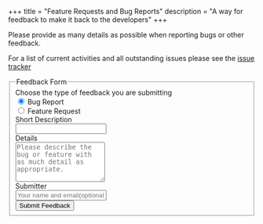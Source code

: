 +++
title = "Feature Requests and Bug Reports"
description = "A way for feedback to make it back to the developers"
+++

<script src='http://ajax.googleapis.com/ajax/libs/jquery/1.10.1/jquery.min.js' type='text/javascript'></script>

Please provide as many details as possible when reporting bugs or other feedback.

For a list of current activities and all outstanding issues please see the <a href='https://www.pivotaltracker.com/n/projects/1982081' target='_blank'>issue tracker</a>

<div id="md2kform">
<form class="form-horizontal" id='myform'>
<fieldset>

<!-- Form Name -->
<legend>Feedback Form</legend>

<!-- Multiple Radios -->
<div class="form-group">
  <label class="col-md-4 control-label" for="radios">Choose the type of feedback you are submitting</label>
  <div class="col-md-4">
  <div class="radio">
    <label for="radios-0">
      <input type="radio" name="radios" id="bug_option" value="1" checked="checked">
      Bug Report
    </label>
	</div>
  <div class="radio">
    <label for="radios-1">
      <input type="radio" name="radios" id="feature_option" value="2">
      Feature Request
    </label>
	</div>
  </div>
</div>

<!-- Text input-->
<div class="form-group">
  <label class="col-md-4 control-label" for="textinput">Short Description</label>
  <div class="col-md-4">
  <input id="name" name="textinput" type="text" class="form-control input-md" required>

  </div>
</div>

<!-- Textarea -->
<div class="form-group">
  <label class="col-md-4 control-label" for="textarea">Details</label>
  <div class="col-md-4">
    <textarea class="form-control" id="description" name="textarea" rows="5" placeholder="Please describe the bug or feature with as much detail as appropriate."></textarea>
  </div>
</div>

<!-- Text input-->
<div class="form-group">
  <label class="col-md-4 control-label" for="textinput">Submitter</label>
  <div class="col-md-4">
  <input id="submitter" name="textinput" type="text" placeholder="Your name and email(optional)" class="form-control input-md">

  </div>
</div>

<!-- Button -->
<div class="form-group">
  <label class="col-md-4 control-label" for="singlebutton"></label>
  <div class="col-md-4">
    <button type="button" id="doit_link" name="singlebutton" class="btn btn-primary">Submit Feedback</button>
  </div>
</div>

</fieldset>
</form>
</div>

<div style='margin:40px'>
  <p id='result_title'></p>
  <ul id='result_area'>
  </ul>
</div>


<script type='text/javascript'>

 $(document).ready(function() {

  function executeTrackerApiFetch() {
    // get parameters
    var token = 'a0a5ef1b94467ef44d393b7e2d01569d';
    var projectId = 1982081;

    // compose request URL
    var url = 'https://www.pivotaltracker.com/services/v5';
    url += '/projects/' + projectId;
    url += '/stories';

    var form_selection = $('input[name=radios]:checked', '#myform').val();
    var s_type="feature";
    if (form_selection == 1) {
      s_type = "bug";
    }
    if (form_selection == 2) {
      s_type = "feature";
    }


    var description_string = $('#description').val();
    var submitter = $('#submitter').val()
    if (submitter.length > 0) {
      description_string = submitter + '\n\n' + description_string;
    }

    object = {
              name: $('#name').val(),
              story_type: s_type,
              description: description_string,
             }
    console.log(object)
    // do API request to get story names
    $.ajax({
      type: "POST",
      url: url,
      data: object,
      dataType: "json",
      beforeSend: function(xhr) {
        xhr.setRequestHeader('X-TrackerToken', token);
      }
    }).done(displayTrackerApiResponse);
  }

  function displayTrackerApiResponse(stories) {
    $('#result_title').html('Feedback submitted successfully');
    $('#name').val('');
    $('#description').val('');
  }

  $(function() {
    $('#doit_link').click(executeTrackerApiFetch);
  });
});
</script>
